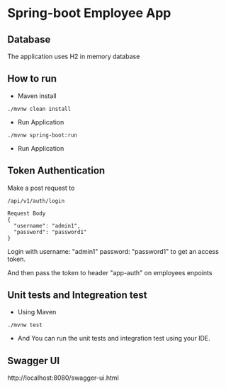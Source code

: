 # Spring-boot Employee App

## Database
The application uses H2 in memory database

## How to run
* Maven install
```
./mvnw clean install
```
* Run Application
```
./mvnw spring-boot:run
```

* Run Application
## Token Authentication
Make a post request to
```
/api/v1/auth/login

Request Body
{
  "username": "admin1",
  "password": "password1"
}
```
Login with 
username: "admin1"
password: "password1"
to get an access token.

And then pass the token to header "app-auth" on employees enpoints

## Unit tests and Integreation test
* Using Maven
```
./mvnw test
```
* And You can run the unit tests and integration test using your IDE.

## Swagger UI
http://localhost:8080/swagger-ui.html
